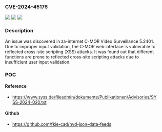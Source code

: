 ### [CVE-2024-45176](https://cve.mitre.org/cgi-bin/cvename.cgi?name=CVE-2024-45176)
![](https://img.shields.io/static/v1?label=Product&message=n%2Fa&color=blue)
![](https://img.shields.io/static/v1?label=Version&message=n%2Fa&color=blue)
![](https://img.shields.io/static/v1?label=Vulnerability&message=n%2Fa&color=brighgreen)

### Description

An issue was discovered in za-internet C-MOR Video Surveillance 5.2401. Due to improper input validation, the C-MOR web interface is vulnerable to reflected cross-site scripting (XSS) attacks. It was found out that different functions are prone to reflected cross-site scripting attacks due to insufficient user input validation.

### POC

#### Reference
- https://www.syss.de/fileadmin/dokumente/Publikationen/Advisories/SYSS-2024-020.txt

#### Github
- https://github.com/fkie-cad/nvd-json-data-feeds

